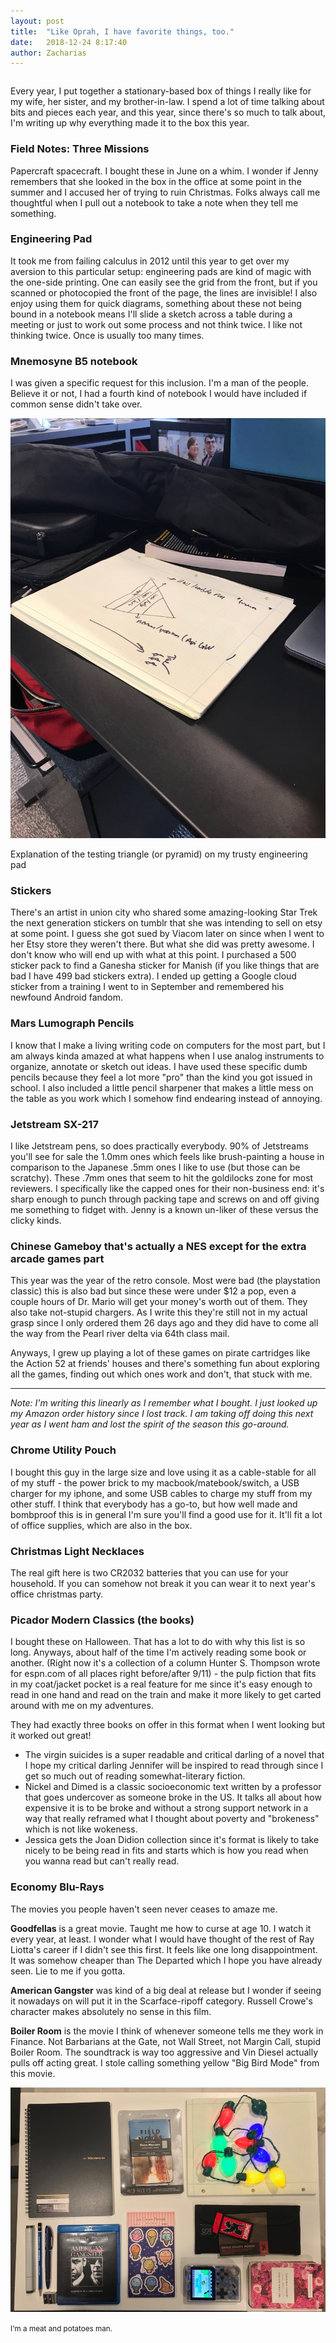 ```yaml
---
layout: post
title:  "Like Oprah, I have favorite things, too."
date:   2018-12-24 8:17:40
author: Zacharias
---
```


<style>
	h3 { margin-bottom: 1em; }
</style>

<div class="container">

<div class="row">
	<div class="col-md-12">
	<p class="lead" style="padding-top:1em;">Every year, I put together a stationary-based box of things I really like for my wife, her sister, and my brother-in-law. I spend a lot of time talking about bits and pieces each year, and this year, since there's so much to talk about, I'm writing up why everything made it to the box this year.</p>
	</div>
</div>


<div class="row">

<div class="col-md-8">

<h3>Field Notes: Three Missions</h3>

<p>Papercraft spacecraft. I bought these in June on a whim. I wonder if Jenny remembers that she looked in the box in the office at some point in the summer and I accused her of trying to ruin Christmas. Folks always call me thoughtful when I pull out a notebook to take a note when they tell me something.</p>


<h3>Engineering Pad</h3>
<p>It took me from failing calculus in 2012 until this year to get over my aversion to this particular setup: engineering pads are kind of magic with the one-side printing. One can easily see the grid from the front, but if you scanned or photocopied the front of the page, the lines are invisible! I also enjoy using them for quick diagrams, something about these not being bound in a notebook means I'll slide a sketch across a table during a meeting or just to work out some process and not think twice. I like not thinking twice. Once is usually too many times.</p>

<h3>Mnemosyne B5 notebook</h3>

<p>I was given a specific request for this inclusion. I'm a man of the people. Believe it or not, I had a fourth kind of notebook I would have included if common sense didn't take over.</p>

</div>


<div class="col-md-4">
	<img src="/assets/xmas1.jpg" class="img img-responsive">
    <p>Explanation of the testing triangle (or pyramid) on my trusty engineering pad</p>
</div>

</div>

<h3>Stickers</h3>

<p>There's an artist in union city who shared some amazing-looking Star Trek the next generation stickers on tumblr that she was intending to sell on etsy at some point. I guess she got sued by Viacom later on since when I went to her Etsy store they weren't there. But what she did was pretty awesome. I don't know who will end up with what at this point. I purchased a 500 sticker pack to find a Ganesha sticker for Manish (if you like things that are bad I have 499 bad stickers extra). I ended up getting a Google cloud sticker from a training I went to in September and remembered his newfound Android fandom.</p>


<h3>Mars Lumograph Pencils</h3>

<p>I know that I make a living writing code on computers for the most part, but I am always kinda amazed at what happens when I use analog instruments to organize, annotate or sketch out ideas. I have used these specific dumb pencils because they feel a lot more "pro" than the kind you got issued in school. I also included a little pencil sharpener that makes a little mess on the table as you work which I somehow find endearing instead of annoying.</p>

<h3>Jetstream SX-217</h3>

<p>I like Jetstream pens, so does practically everybody. 90% of Jetstreams you'll see for sale the 1.0mm ones which feels like brush-painting a house in comparison to the Japanese .5mm ones I like to use (but those can be scratchy). These .7mm ones that seem to hit the goldilocks zone for most reviewers. I specifically like the capped ones for their non-business end: it's sharp enough to punch through packing tape and screws on and off giving me something to fidget with. Jenny is a known un-liker of these versus the clicky kinds.</p>

<h3>Chinese Gameboy that's actually a NES except for the extra arcade games part</h3>

<p>This year was the year of the retro console. Most were bad (the playstation classic) this is also bad but since these were under $12 a pop, even a couple hours of Dr. Mario will get your money's worth out of them. They also take not-stupid chargers. As I write this they're still not in my actual grasp since I only ordered them 26 days ago and they did have to come all the way from the Pearl river delta via 64th class mail.</p>
 

<p>Anyways, I grew up playing a lot of these games on pirate cartridges like the Action 52 at friends' houses and there's something fun about exploring all the games, finding out which ones work and don't, that stuck with me.</p>

<hr />

<p><em>Note: I'm writing this linearly as I remember what I bought. I just looked up my Amazon order history since I lost track. I am taking off doing this next year as I went ham and lost the spirit of the season this go-around.</em></p>

<h3>Chrome Utility Pouch</h3>

<p>I bought this guy in the large size and love using it as a cable-stable for all of my stuff - the power brick to my macbook/matebook/switch, a USB charger for my iphone, and some USB cables to charge my stuff from my other stuff. I think that everybody has a go-to, but how well made and bombproof this is in general I'm sure you'll find a good use for it. It'll fit a lot of office supplies, which are also in the box.</p>

<h3>Christmas Light Necklaces</h3>

<p>The real gift here is two CR2032 batteries that you can use for your household. If you can somehow not break it you can wear it to next year's office christmas party.</p>

<h3>Picador Modern Classics (the books)</h3>

<p>I bought these on Halloween. That has a lot to do with why this list is so long. Anyways, about half of the time I'm actively reading some book or another. (Right now it's a collection of a column Hunter S. Thompson wrote for espn.com of all places right before/after 9/11) - the pulp fiction that fits in my coat/jacket pocket is a real feature for me since it's easy enough to read in one hand and read on the train and make it more likely to get carted around with me on my adventures.</p>

<p>They had exactly three books on offer in this format when I went looking but it worked out great!</p>

<ul>
    <li>The virgin suicides is a super readable and critical darling of a novel that I hope my critical darling Jennifer will be inspired to read through since I get so much out of reading somewhat-literary fiction.</li>
    <li>Nickel and Dimed is a classic socioeconomic text written by a professor that goes undercover as someone broke in the US. It talks all about how expensive it is to be broke and without a strong support network in a way that really reframed what I thought about poverty and "brokeness" which is not like wokeness.</li>
    <li>Jessica gets the Joan Didion collection since it's format is likely to take nicely to be being read in fits and starts which is how you read when you wanna read but can't really read.</li>
</ul>

<h3>Economy Blu-Rays</h3>

<p>The movies you people haven't seen never ceases to amaze me.</p>

<p><strong>Goodfellas</strong> is a great movie. Taught me how to curse at age 10. I watch it every year, at least. I wonder what I would have thought of the rest of Ray Liotta's career if I didn't see this first. It feels like one long disappointment. It was somehow cheaper than The Departed which I hope you have already seen. Lie to me if you gotta.</p>

<p><strong>American Gangster</strong> was kind of a big deal at release but I wonder if seeing it nowadays on will put it in the Scarface-ripoff category. Russell Crowe's character makes absolutely no sense in this film.</p>

<p><strong>Boiler Room</strong> is the movie I think of whenever someone tells me they work in Finance. Not Barbarians at the Gate, not Wall Street, not Margin Call, stupid Boiler Room. The soundtrack is way too aggressive and Vin Diesel actually pulls off acting great. I stole calling something yellow "Big Bird Mode" from this movie.</p>

<div class="row">
    <div class="col-md-12">
	    <img src="/assets/xmas2.jpg" class="img img-responsive">
    </div>
</div>

<p><small>I'm a meat and potatoes man.</small></p>